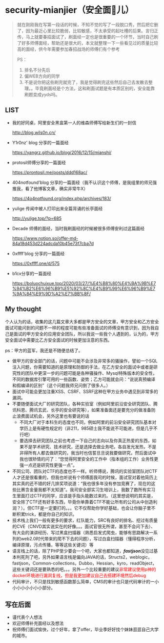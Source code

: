 # security-mianjier（安全面🐔儿）

> 就在刚刚我在写第一段话的时候，不知不觉的写了一段脱口秀，然后把它删了，因为最近心里比较脆弱，比较敏感，不太承受的起吐槽的后果。言归正传，马上就要春招面试了，刷面经一定也是很重要的一个环节，当时自己刷了好多师傅面经，帮助还是很大的，本文就整理一下一些看见过的质量比较高的面经，供今年需要参加春招战场的师傅们有个参考
>
> PS：
>
> 1.  排名不分先后
> 2. 偏WEB方向的同学	
> 3. 不是说你把这些刷完就完了，我是觉得刷完这些然后自己去发散去整理。。毕竟刷面经是个方法，这和刷面试题是有本质区别的，安全能靠刷题变成yyds吗。



## LIST

- 我的好同桌，阿里安全黑盒第一人的维森师傅写给新生们的一封信

  http://blog.wils0n.cn/

- Y1r0nz' blog 分享的一篇面经

  https://yangrz.github.io/blog/2016/12/15/mianshi/

- protosil师傅分享的一篇面经

  https://prontosil.me/posts/ddd168ac/

- 404notfound'blog 分享的一篇面经（我不认识这个师傅，是我组里的师兄强推我，看了他博客文章，确实非常牛X）

  https://4o4notfound.org/index.php/archives/183/

- yulige 传闻中被人打印出来全篇背诵的长亭面经

  http://yulige.top/?p=685

- Decade 师傅的面经，当时我刷面经的时候被很多师傅安利过这篇面经

  https://www.notion.so/offer-md-84a18d453d224adcda10b45e73f7cba7d

- 0xffff'blog 分享的一篇面经

  https://0xffff.one/d/575

- b1cx分享的一篇面经

  https://boluochuixue.top/2020/03/27/%E4%B8%80%E4%BA%9B%E7%94%B2%E6%96%B9%E5%92%8C%E4%B9%99%E6%96%B9%E7%9A%84%E9%9D%A2%E7%BB%8F/



## My thought

个人认为的话，收集的这几篇文章大多都是甲方安全的文章，甲方安全和乙方安全面试可能问到的问题不一样的程度可能有些准备面试的师傅没有意识到，因为我自己是面试的甲方安全的应用安全团队，所以我说一些我个人遇到的，认为的，甲方安全面试中需要比乙方安全面试的时候更加注意的东西。

ps：甲方的蓝军，我还是不随便总结了。

- 做甲方的安全部门的话，问题中可能不会涉及非常多的骚操作，譬如一个SQL注入问题，你需要知道的是原理和防御的手法，在乙方安全的面试中或者是研究性的团队中更深一步的问题可能是各种骚操作、Mysql特殊版本的安全性，不同的数据库引擎可用的一些函数、姿势；乙方可能就会问：“说说真预编译和假编译的区别”（这个问题我师兄问倒了很多人。）
- 面试中可能会更加注重XSS、CSRF、SSRF这种在甲方业务中遇见到非常多的漏洞。
- 不要随便面试大厂的研究团队，各种实验室（例如阿里前沿安全研究团队、腾讯科恩、腾讯玄武、长亭的安全研究等），如果准备面还是要充分的做准备防止浪费面试机会，另外这里也有要说的话
  - 不同大厂对于本科生的态度也不同，例如阿里的前沿安全研究团队基本对学历上是有硬性规定的（非211，985硕士我不能说不可能进，但是几乎不行吧）
  - 要选择去研究团队之前也考虑一下自己的志向以及你真正热爱的东西，如果不是学术研究、技术研究，还是选择去做业务吧，各自发光发热，不是非得所有人都去做研究的，我当时也信誓旦旦说我要做研究，然后面试中我也很矫情的问了：“您觉得阿里安全的工作中（指本组的工作）业务性更强一点还是研究性更强一点”。
- 不同公司、团队对CTF的态度也不一样。听师傅说，腾讯的实验室团队对CTF人才还是很看重的，但我也听说有个师傅面我司的时候，面试官对着他简历上其实真的还不错的好几排奖项说道：“我也很多年没有参加竞赛了，现在的这些比赛含金量我都不太知道”。我司安全部实习生培训上，我数了数所有实习生里面打过CTF的同学，应该是手指头能数过来的。（这里想说明的其实是，安全除了CTF还有好多东西，毕竟你单靠着CTF不能让所有的公司从中创造利润？）。但CTF是一定要打的。。。它不仅帮助你学好基础，也会让你脑子里不断积累trick，都是你自己的知识。
- 技术栈上我们一般有更多的要求，红队能力，SRC有良好的排名、挖过有质量的CVE（CNVD其实说实在的好像。。。面试官很无所谓，甚至不会问下去）、有大会的演讲经历、写过黑盒扫描器（熟悉启发式爬虫，能够有思路解决一系列的web2.0时代带来的爬不下去的问题），写过白盒扫描器（懂得程序分析，编译原理，污点传播，等等这些关键词）等
- 语言栈上的话，除了PHP至少要会一个吧，大家也都知道，***fastjson***没见过基本判死刑了吧，另外如果语言栈是偏向JAVA的话，Structs2，weblogic，fastjson，Common-collections，Dubbo，Hessian，kyro，readObject，这些关键词还是要熟悉的吧。。。另外一个比较重要的建议<span style="color:red">非常建议使用p神的docker环境进行漏洞复线，但是我更加建议自己去搭建环境然后debug</span>
- 代码审计，不只是找到敏感函数那么简单，CMS的审计也只是代码审计的一小小小小小小小小部分。



## 写在后面

- 谨代表个人想法
- 欢迎师傅补充面经以及想法
- 祝师傅们面试愉快，过个好年，拿了offer，毕业季好好找个妹妹逛逛自己大学的城市。

